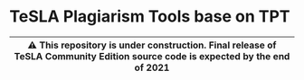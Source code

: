 # TeSLA Plagiarism Tools base on TPT

| :warning: This repository is **under construction**. Final release of TeSLA Community Edition source code is expected by the **end of 2021** |
| --- |
